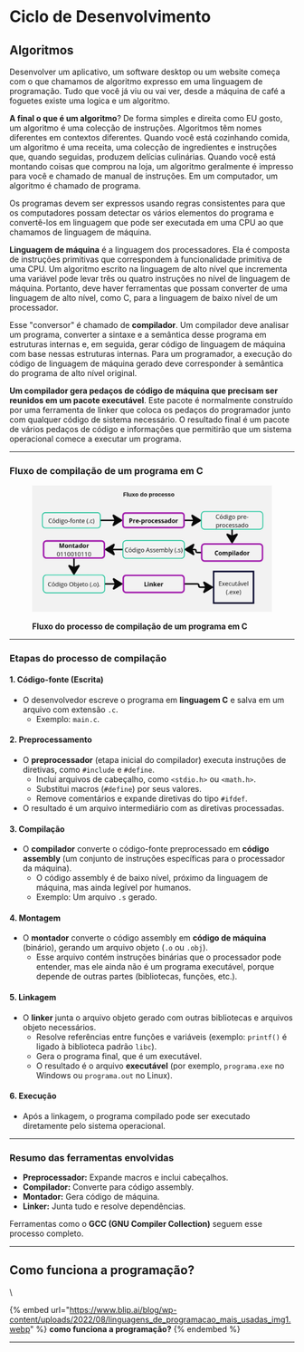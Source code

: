 # Ciclo de Desenvolvimento

## Algoritmos

Desenvolver um aplicativo, um software desktop ou um website começa com o que chamamos de algoritmo expresso em uma linguagem de programação. Tudo que você já viu ou vai ver, desde a máquina de café a foguetes existe uma logica e um algoritmo. &#x20;

**A final o que é um algoritmo**? De forma simples e direita como EU gosto, um algoritmo é uma colecção de instruções. Algoritmos têm nomes diferentes em contextos diferentes. Quando você está cozinhando comida, um algoritmo é uma receita, uma colecção de ingredientes e instruções que, quando seguidas, produzem delícias culinárias. Quando você está montando coisas que comprou na loja, um algoritmo geralmente é impresso para você e chamado de manual de instruções. Em um computador, um algoritmo é chamado de programa.

Os programas devem ser expressos usando regras consistentes para que os computadores possam detectar os vários elementos do programa e convertê-los em linguagem que pode ser executada em uma CPU ao que chamamos de linguagem de máquina.

**Linguagem de máquina** é a linguagem dos processadores. Ela é composta de instruções primitivas que correspondem à funcionalidade primitiva de uma CPU. Um algoritmo escrito na linguagem de alto nível que incrementa uma variável pode levar três ou quatro instruções no nível de linguagem de máquina. Portanto, deve haver ferramentas que possam converter de uma linguagem de alto nível, como C, para a linguagem de baixo nível de um processador.

Esse "conversor" é chamado de **compilador**. Um compilador deve analisar um programa, converter a sintaxe e a semântica desse programa em estruturas internas e, em seguida, gerar código de linguagem de máquina com base nessas estruturas internas. Para um programador, a execução do código de linguagem de máquina gerado deve corresponder à semântica do programa de alto nível original.

**Um compilador gera pedaços de código de máquina que precisam ser reunidos em um pacote executável**. Este pacote é normalmente construído por uma ferramenta de linker que coloca os pedaços do programador junto com qualquer código de sistema necessário. O resultado final é um pacote de vários pedaços de código e informações que permitirão que um sistema operacional comece a executar um programa.

***

### **Fluxo de compilação de um programa em C**

<div data-full-width="false"><figure><img src="../../.gitbook/assets/Fluxo do processo.jpg" alt="Compilação de um programa em C "><figcaption><p><strong>Fluxo do processo de compilação de um programa em C</strong></p></figcaption></figure></div>

***



### Etapas do processo de compilação

#### **1. Código-fonte (Escrita)**

* O desenvolvedor escreve o programa em **linguagem C** e salva em um arquivo com extensão `.c`.
  * Exemplo: `main.c`.

#### **2. Preprocessamento**

* O **preprocessador** (etapa inicial do compilador) executa instruções de diretivas, como `#include` e `#define`.
  * Inclui arquivos de cabeçalho, como `<stdio.h>` ou `<math.h>`.
  * Substitui macros (`#define`) por seus valores.
  * Remove comentários e expande diretivas do tipo `#ifdef`.
* O resultado é um arquivo intermediário com as diretivas processadas.

#### **3. Compilação**

* O **compilador** converte o código-fonte preprocessado em **código assembly** (um conjunto de instruções específicas para o processador da máquina).
  * O código assembly é de baixo nível, próximo da linguagem de máquina, mas ainda legível por humanos.
  * Exemplo: Um arquivo `.s` gerado.

#### **4. Montagem**

* O **montador** converte o código assembly em **código de máquina** (binário), gerando um arquivo objeto (`.o` ou `.obj`).
  * Esse arquivo contém instruções binárias que o processador pode entender, mas ele ainda não é um programa executável, porque depende de outras partes (bibliotecas, funções, etc.).

#### **5. Linkagem**

* O **linker** junta o arquivo objeto gerado com outras bibliotecas e arquivos objeto necessários.
  * Resolve referências entre funções e variáveis (exemplo: `printf()` é ligado à biblioteca padrão `libc`).
  * Gera o programa final, que é um executável.
  * O resultado é o arquivo **executável** (por exemplo, `programa.exe` no Windows ou `programa.out` no Linux).

#### **6. Execução**

* Após a linkagem, o programa compilado pode ser executado diretamente pelo sistema operacional.

***

### **Resumo das ferramentas envolvidas**

* **Preprocessador:** Expande macros e inclui cabeçalhos.
* **Compilador:** Converte para código assembly.
* **Montador:** Gera código de máquina.
* **Linker:** Junta tudo e resolve dependências.

Ferramentas como o **GCC (GNU Compiler Collection)** seguem esse processo completo.

***



## **Como funciona a programação?**

\


{% embed url="https://www.blip.ai/blog/wp-content/uploads/2022/08/linguagens_de_programacao_mais_usadas_img1.webp" %}
**como funciona a programação?**
{% endembed %}

***





